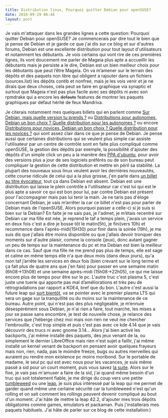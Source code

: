 ```yaml
---
title: Distribution linux, Pourquoi quitter Debian pour openSUSE?
date: 2016-09-29 06:44
layout: post
---
```


Je vais m'attaquer dans les grandes lignes a cette question: Pourquoi
quitter Debian pour openSUSE? Je commencerais par dire tout le bien que
je pense de Debian et je garde ce que j'ai dis sur ce blog et sur
d'autres forums, Debian est une excellente distribution pour tout layout
d'utilisateurs et notamment les débutants. Je vois certains qui vont
rire de ces premières lignes, ils vont doucement me parler de Mageia
plus apte a accueillir les débutants mais je persiste a le dire, Debian
est un bien meilleur choix pour les débutants que peut l’être Mageia. On
va m’amener sur le terrain des dépôts et des paquets non libre qui
obligent a rajouter dans un fichiers (sources.list) les dépôts contib et
nonfree, mais je les vois venir et je ne dirais que deux choses, cela
peut se faire en graphique via synaptic et surtout que Mageia n'est pas
plus facile avec ses dépôts ni avec son rpmdrake qui a encore les
~~defauts~~ features de montrer les paquets graphiques par défaut hérité
de feux Mandriva.  
<!--more-->  
Je citerais notamment mes quelques billets qui en parlent comme [Sur
Debian, mais quelle version tu prends
?](http://passiongnulinux.tuxfamily.org/2016/07/27/sur-debian-mais-quelle-version-tu-prends/)
ou [Distributions pour autonomes, Debian un bon choix ? Quelle
distribution pour les autonomes
?](http://passiongnulinux.tuxfamily.org/2016/04/20/20160420distributions-pour-autonomes-debian-un-bon-choix-quelle-distribution-pour-les-autonomes/)
ou encore [Distributions pour novices, Debian un bon choix ? Quelle
distribution pour les novices
?](http://passiongnulinux.tuxfamily.org/2016/04/18/20160418distributions-pour-novices-debian-un-bon-choix-quelle-distribution-pour-les-novices/)
qui sont assez clair dans ce que je pense de Debian. Je pense aussi que
certaines distributions qui se veulent plus simple car assiste
l'utilisateur par un centre de contrôle sont en faite plus compliqué
comme openSUSE, la gestion des dépôts par exemple, la possibilité
d'ajouter des dépôts d'un simple click un peu a la manière des [PPA
d'ubuntu](https://doc.ubuntu-fr.org/ppa), pour avoir des versions plus a
jour de ses logiciels préférés ou de son bureau peut compliquer la
gestion de cette distribution et mettre en péril sa stabilité. La
plupart des nouveaux sous linux veulent avoir les dernières nouveautés,
cette course ridicule de celui qui a la plus grosse, j'en parle dans [un
billet au titre
évocateur](http://passiongnulinux.tuxfamily.org/2016/04/07/20160603lobsolescence-de-debian-stable-ou-la-course-a-la-montee-de-version-chez-dautres/),
tout ça dans Debian est absent. Debian est une distribution qui laisse
le plein contrôle a l'utilisateur car c'est lui qui est le plus apte a
savoir ce qui est bon pour lui, par contre Debian est présent pour
l'accompagner mais pas lui tenir la main. Je ne taris pas d'éloge
concernant Debian, je vais m’arrêter la car ce billet n'est pas pour
parler de Debian mais de l'openSUSE. Alors pourquoi passer a celle-ci si
je suis si bien sur la Debian? En faite je ne sais pas, je l'admet, je
m’étais recentré sur Debian car ma fille est née, je reprend le taf a
temps plein, j'avais un service en deux fois c'est a dire je bosse tôt
le matin(5h), je fini(vers 10h) et recommence dans l'après-midi(15H30)
pour finir dans la soirée (19h), je me suis dis que j'allais être moins
disponible ou que j'allais devoir tronquer des moments sur d'autre
plaisir, comme la console (jeux), donc autant gagner un peu de temps sur
la maintenance du pc et ma Debian est bien la meilleur dans ce cas. Sauf
que ma fille ne me prend pas plus de temps, elle est sage et calme en
même temps elle n'a que deux mois (dans deux jours), qu'a mon taf
j’arrête les services en deux fois (bien crevant sur le long terme et ça
fait plus de quatre ans que j'en fais) pour passer en une semaine matin
(6h08-&gt;13h08) et une semaine après-midi (15h08-&gt;22h05), ce qui me
laisse encore plus de temps pour être sur le pc. L'autre truc c'est
plasma 5, c'est juste une tuerie qui apporte pas mal d’améliorations et
très peu de rétrogradations par rapport a KDE4, bref que du bon. L'autre
c'est aussi la future leap qui [sort
bientôt](https://en.opensuse.org/openSUSE:Roadmap), va se pointer avec
le premier plasma LTS qui sera un gage sur la tranquillité ou du moins
sur la maintenance de ce bureau. Autre point, qui n'est pas des plus
négligeable, je m’ennuie désespérément sous Debian, je n'ai rien a
faire, tout marche, les mises a jour se passe sans encombre, je test de
nouvelle chose, je relance des services que j’héberge chez moi mais non
rien ne veut me chercher l'embrouille, c'est trop simple et puis c'est
pas avec ce kde 4.14 que je vais découvrir des trucs ni avec gnome
3.14... Alors j'ai bien activé les backports, j'ai même installé des
paquets, des jeux venant de la, ou simplement le dernier LibreOffice
mais rien n'est sujet a faillir, j'ai même installé un kernel venant de
backport en pensant avoir quelques frayeurs mais non, rien, nada, pas le
moindre freeze, bugs ou autres merveilles qui auraient pu rendre mon
existence pc moins moribond. Sur le portable de madame, le seul pc qui
est avec nous pour les vacances, je suis même passé a sid pour un court
moment, puis vous savez [la
suite](http://passiongnulinux.tuxfamily.org/2016/09/28/opensuse-leap-sur-le-fixe-et-ubuntu-sur-le-portable/).
Alors sur le fixe, je vais pas m'amuser a faire de la sid, j'ai quand
même besoin d'un truc qui soit totalement fiable, je me dirige du coup
vers une petite [tumbleweed](https://fr.opensuse.org/Portal:Tumbleweed)
ou une [leap](https://fr.opensuse.org/Portal:Leap), je suis plus
intéressé par la leap qui me permet de garder quand même une certaine
sécurité car la tumbleweed n'est qu'un rolling et on sait comment les
rollings peuvent devenir compliqué au bout d'un moment. J'ai hâte de
mettre la leap 42.2, d'ajouter mes trois dépôts obligatoires comme
games, emulators et packaman. Puis j'installerais mes paquets habituels.
J'ai hâte de parler sur ce blog de cette installation:)
